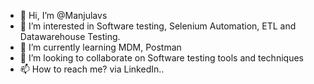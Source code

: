 - 👋 Hi, I’m @Manjulavs
- 👀 I’m interested in Software testing, Selenium Automation, ETL and Datawarehouse Testing.
- 🌱 I’m currently learning MDM, Postman
- 💞️ I’m looking to collaborate on Software testing tools and techniques
- 📫 How to reach me? via LinkedIn..

<!---
Manjulavs/Manjulavs is a ✨ special ✨ repository because its `README.md` (this file) appears on your GitHub profile.
You can click the Preview link to take a look at your changes.
--->
